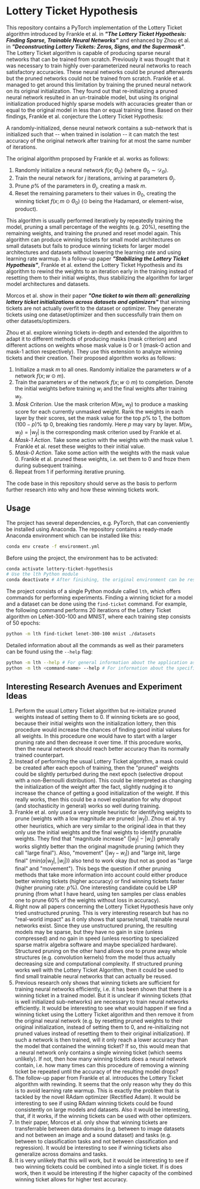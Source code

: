 # Lottery Ticket Hypothesis

This repository contains a PyTorch implementation of the Lottery Ticket algorithm introduced by Frankle et al. in **_"The Lottery Ticket Hypothesis: Finding Sparse, Trainable Neural Networks"_** and enhanced by Zhou et al. in **_"Deconstructing Lottery Tickets: Zeros, Signs, and the Supermask"_**. The Lottery Ticket algorithm is capable of producing sparse neural networks that can be trained from scratch. Previously it was thought that it was necessary to train highly over-parameterized neural networks to reach satisfactory accuracies. These neural networks could be pruned afterwards but the pruned networks could not be trained from scratch. Frankle et al. managed to get around this limitation by training the pruned neural network on its original initialization. They found out that re-initializing a pruned neural network resulted in an un-trainable model, but using its original initialization produced highly sparse models with accuracies greater than or equal to the original model in less than or equal training time. Based on their findings, Frankle et al. conjecture the Lottery Ticket Hypothesis:

>>>
A randomly-initialized, dense neural network contains a sub-network that is initialized such that -- when trained in isolation -- it can match the test accuracy of the original network after training for at most the same number of iterations.
>>>

The original algorithm proposed by Frankle et al. works as follows:

1. Randomly initialize a neural network $`f(x;\Theta_0)`$ (where $`\Theta_0 \sim \mathcal{D}_{\Theta}`$).
1. Train the neural network for $`j`$ iterations, arriving at parameters $`\Theta_j`$.
1. Prune $`p\%`$ of the parameters in $`\Theta_j`$, creating a mask $`m`$.
1. Reset the remaining parameters to their values in $`\Theta_0`$, creating the winning ticket $`f(x;m \odot \Theta_0)`$ ($`\odot`$ being the Hadamard, or element-wise, product).

This algorithm is usually performed iteratively by repeatedly training the model, pruning a small percentage of the weights (e.g. 20%), resetting the remaining weights, and training the pruned and reset model again. This algorithm can produce winning tickets for small model architectures on small datasets but fails to produce winning tickets for larger model architectures and datasets without lowering the learning rate and using learning rate warmup. In a follow-up paper **_"Stabilizing the Lottery Ticket Hypothesis"_**, Frankle et al. extend the Lottery Ticket Hypothesis and its algorithm to rewind the weights to an iteration early in the training instead of resetting them to their initial weights, thus stabilizing the algorithm for larger model architectures and datasets.

Morcos et al. show in their paper **_"One ticket to win them all: generalizing lottery ticket initializations across datasets and optimizers"_** that winning tickets are not actually overfit to the dataset or optimizer. They generate tickets using one dataset/optimizer and then successfully train them on other datasets/optimizers.

Zhou et al. explore winning tickets in-depth and extended the algorithm to adapt it to different methods of producing masks (mask criterion) and different actions on weights whose mask value is 0 or 1 (mask-0 action and mask-1 action respectively). They use this extension to analyze winning tickets and their creation. Their proposed algorithm works as follows:

1. Initialize a mask $`m`$ to all ones. Randomly initialize the parameters $`w`$ of a network $`f(x;w \odot m)`$.
1. Train the parameters $`w`$ of the network $`f(x;w \odot m)`$ to completion. Denote the initial weights before training $`w_i`$ and the final weights after training $`w_f`$.
1. *Mask Criterion*. Use the mask criterion $`M(w_i, w_f)`$ to produce a masking score for each currently unmasked weight. Rank the weights in each layer by their scores, set the mask value for the top $`p\%`$ to $`1`$, the bottom $`(100 - p)\%`$ tp $`0`$, breaking ties randomly. Here $`p`$ may vary by layer. $`M(w_i, w_f) = |w_f|`$ is the corresponding mask criterion used by Frankle et al.
1. *Mask-1 Action*. Take some action with the weights with the mask value $`1`$. Frankle et al. reset these weights to their initial value.
1. *Mask-0 Action*. Take some action with the weights with the mask value $`0`$. Frankle et al. pruned these weights, i.e. set them to $`0`$ and froze them during subsequent training.
1. Repeat from 1 if performing iterative pruning.

The code base in this repository should serve as the basis to perform further research into why and how these winning tickets work.

## Usage

The project has several dependencies, e.g. PyTorch, that can conveniently be installed using Anaconda. The repository contains a ready-made Anaconda environment which can be installed like this:

```bash
conda env create -f environment.yml
```

Before using the project, the environment has to be activated:

```bash
conda activate lottery-ticket-hypothesis
# Use the lth Python module
conda deactivate # After finishing, the original environment can be restored
```

The project consists of a single Python module called `lth`, which offers commands for performing experiments. Finding a winning ticket for a model and a dataset can be done using the `find-ticket` command. For example, the following command performs 20 iterations of the Lottery Ticket algorithm on LeNet-300-100 and MNIST, where each training step consists of 50 epochs:

```bash
python -m lth find-ticket lenet-300-100 mnist ./datasets
```

Detailed information about all the commands as well as their parameters can be found using the `--help` flag:

```bash
python -m lth --help # For general information about the application as well as a list of available commands
python -m lth <command-name> --help # For information about the specified command
```

## Interesting Research Avenues and Experiment Ideas

1. Perform the usual Lottery Ticket algorithm but re-initialize pruned weights instead of setting them to 0. If winning tickets are so good, because their initial weights won the initialization lottery, then this procedure would increase the chances of finding good initial values for all weights. In this procedure one would have to start with a larger pruning rate and then decrease it over time. If this procedure works, then the neural network should reach better accuracy than its normally trained counterpart.
1. Instead of performing the usual Lottery Ticket algorithm, a mask could be created after each epoch of training, then the "pruned" weights could be slightly perturbed during the next epoch (selective dropout with a non-Bernoulli distribution). This could be interpreted as changing the initialization of the weight after the fact, slightly nudging it to increase the chance of getting a good initialization of the weight. If this really works, then this could be a novel explanation for why dropout (and stochasticity in general) works so well during training.
1. Frankle et al. only used a very simple heuristic for identifying weights to prune (weights with a low magnitude are pruned: $`|w_f|`$). Zhou et al. try other heuristics, which are very similar to the original idea in that they only use the initial weights and the final weights to identify prunable weights. They find that "magnitude increase" ($`|w_f| - |w_i|`$) generally works slightly better than the original magnitude pruning (which they call "large final"). Also, "movement" ($`|w_f - w_i|`$) and "large init, large final" ($`min(\alpha |w_f|, |w_i|)`$) also tend to work okay (but not as good as "large final" and "movement"). This begs the question if other pruning methods that take more information into account could either produce better winning tickets (higher accuracy) or find winning tickets faster (higher pruning rate: $`p\%`$). One interesting candidate could be LRP pruning (from what I have heard, using ten samples per class enables one to prune 60% of the weights without loss in accuracy).
1. Right now all papers concerning the Lottery Ticket Hypothesis have only tried unstructured pruning. This is very interesting research but has no "real-world impact" as it only shows that sparse/small, trainable neural networks exist. Since they use unstructured pruning, the resulting models may be sparse, but they have no gain in size (unless compressed) and no gain in speed (unless resorting to specialized sparse matrix algebra software and maybe specialized hardware). Structured pruning on the other hand allows one to prune away whole structures (e.g. convolution kernels) from the model thus actually decreasing size and computational complexity. If structured pruning works well with the Lottery Ticket Algorithm, then it could be used to find small trainable neural networks that can actually be reused.
1. Previous research only shows that winning tickets are sufficient for training neural networks efficiently, i.e. it has been shown that there is a winning ticket in a trained model. But it is unclear if winning tickets (that is well initialized sub-networks) are necessary to train neural networks efficiently. It would be interesting to see what would happen if we find a winning ticket using the Lottery Ticket algorithm and then remove it from the original neural network (e.g. by resetting pruned weights to their original initialization, instead of setting them to 0, and re-initializing not pruned values instead of resetting them to their original initialization). If such a network is then trained, will it only reach a lower accuracy than the model that contained the winning ticket? If so, this would mean that a neural network only contains a single winning ticket (which seems unlikely). If not, then how many winning tickets does a neural network contain, i.e. how many times can this procedure of removing a winning ticket be repeated until the accuracy of the resulting model drops?
1. The follow-up paper from Frankle et al. introduces the Lottery Ticket algorithm with rewinding. It seems that the only reason why they do this is to avoid learning rate warmup. This is exactly the problem that is tackled by the novel RAdam optimizer (Rectified Adam). It would be interesting to see if using RAdam winning tickets could be found consistently on large models and datasets. Also it would be interesting, that, if it works, if the winning tickets can be used with other optimizers.
1. In their paper, Morcos et al. only show that winning tickets are transferrable between data domains (e.g. between to image datasets and not between an image and a sound dataset) and tasks (e.g. between to classification tasks and not between classification and regression). It would be interesting to see if winning tickets also generalize across domains and tasks.
1. It is very unlikely that this will work, but it would be interesting to see if two winning tickets could be combined into a single ticket. If is does work, then it would be interesting if the higher capacity of the combined winning ticket allows for higher test accuracy.
